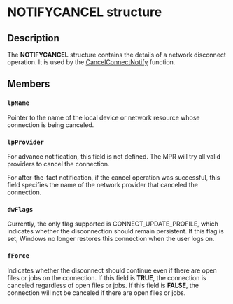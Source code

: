 # NOTIFYCANCEL structure

## Description

The **NOTIFYCANCEL** structure contains the details of a network disconnect operation. It is used by the
[CancelConnectNotify](https://learn.microsoft.com/windows/desktop/api/npapi/nf-npapi-cancelconnectnotify) function.

## Members

### `lpName`

Pointer to the name of the local device or network resource whose connection is being canceled.

### `lpProvider`

For advance notification, this field is not defined. The MPR will try all valid providers to cancel the connection.

For after-the-fact notification, if the cancel operation was successful, this field specifies the name of the network provider that canceled the connection.

### `dwFlags`

Currently, the only flag supported is CONNECT_UPDATE_PROFILE, which indicates whether the disconnection should remain persistent. If this flag is set, Windows no longer restores this connection when the user logs on.

### `fForce`

Indicates whether the disconnect should continue even if there are open files or jobs on the connection. If this field is **TRUE**, the connection is canceled regardless of open files or jobs. If this field is **FALSE**, the connection will not be canceled if there are open files or jobs.